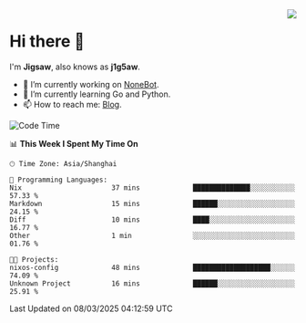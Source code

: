 <a href="#">
  <img align="right" src="https://github-readme-stats.vercel.app/api?username=j1g5awi&count_private=true&show_icons=true&title_color=80070B&text_color=B3B3B3&bg_color=212121&icon_color=80070B" />
</a>

# Hi there 👋

I'm **Jigsaw**, also knows as **j1g5aw**.

- 🔭 I’m currently working on [NoneBot](https://github.com/nonebot).
- 🌱 I’m currently learning Go and Python.
- 📫 How to reach me: [Blog](https://blog.maddestroyer.xyz/).

<!--START_SECTION:waka-->
![Code Time](http://img.shields.io/badge/Code%20Time-1%2C873%20hrs%2034%20mins-blue)

📊 **This Week I Spent My Time On** 

```text
🕑︎ Time Zone: Asia/Shanghai

💬 Programming Languages: 
Nix                      37 mins             ██████████████░░░░░░░░░░░   57.33 % 
Markdown                 15 mins             ██████░░░░░░░░░░░░░░░░░░░   24.15 % 
Diff                     10 mins             ████░░░░░░░░░░░░░░░░░░░░░   16.77 % 
Other                    1 min               ░░░░░░░░░░░░░░░░░░░░░░░░░   01.76 % 

🐱‍💻 Projects: 
nixos-config             48 mins             ███████████████████░░░░░░   74.09 % 
Unknown Project          16 mins             ██████░░░░░░░░░░░░░░░░░░░   25.91 % 
```


 Last Updated on 08/03/2025 04:12:59 UTC
<!--END_SECTION:waka-->
